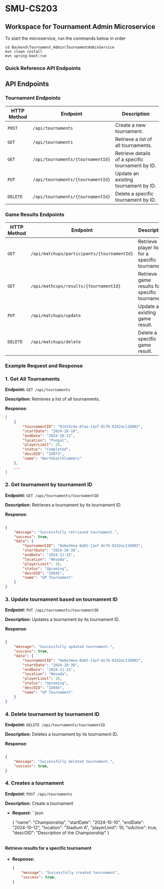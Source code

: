 # SMU-CS203

## Workspace for Tournament Admin Microservice

To start the microservice, run the commands below in order

```console
cd Backend\Tournament_Admin\TournamentAdminService
mvn clean install
mvn spring-boot:run
```

### Quick Reference API Endpoints

## API Endpoints

### Tournament Endpoints

| HTTP Method | Endpoint                             | Description                                         |
|-------------|-------------------------------------|-----------------------------------------------------|
| `POST`      | `/api/tournaments`                 | Create a new tournament.                            |
| `GET`       | `/api/tournaments`                 | Retrieve a list of all tournaments.                 |
| `GET`       | `/api/tournaments/{tournamentId}`  | Retrieve details of a specific tournament by ID.   |
| `PUT`       | `/api/tournaments/{tournamentId}`  | Update an existing tournament by ID.                |
| `DELETE`    | `/api/tournaments/{tournamentId}`  | Delete a specific tournament by ID.                 |

### Game Results Endpoints

| HTTP Method | Endpoint                             | Description                                         |
|-------------|-------------------------------------|-----------------------------------------------------|
| `GET`       | `/api/matchups/participants/{tournamentId}` | Retrieve player list  for a specific tournament. |
| `GET`       | `/api/mathcups/results/{tournamentId}` | Retrieve game results for a specific tournament.    |
| `PUT`       | `/api/matchups/update`  | Update an existing game result.               |
| `DELETE`    | `/api/matchups/delete`  | Delete a specific game result.             |

### Example Request and Response

### 1. Get All Tournaments

**Endpoint:** `GET /api/tournaments`

**Description:** Retrieves a list of all tournaments.

**Response:**
```json
[
    {
        "tournamentID": "01433c4a-87aa-11ef-8c7b-0242ac110003",
        "startDate": "2024-10-10",
        "endDate": "2024-10-12",
        "location": "Pungul",
        "playerLimit": 10,
        "status": "Completed",
        "descOID": "ID073",
        "name": "NorthEastSlummers"
    },
    ...
]
```

### 2. Get tournament by tournament ID

**Endpoint:** `GET /api/tournaments/tournamentID`

**Description:** Retrieves a tournament by its tournament ID.

**Response:**
```json

{
    "message": "Successfully retrieved tournament.",
    "success": true,
    "data": {
        "tournamentID": "0e6e34ea-8a02-11ef-8c7b-0242ac110003",
        "startDate": "2024-10-30",
        "endDate": "2024-11-15",
        "location": "Nevada",
        "playerLimit": 10,
        "status": "Upcoming",
        "descOID": "ID045",
        "name": "GP Tournament"
    }
}
```

### 3. Update tournament based on tournament ID

**Endpoint:** `PUT /api/tournaments/tournamentID`

**Description:** Updates a tournament by its tournament ID.

**Response:**
```json

{
    "message": "Successfully updated tournament.",
    "success": true,
    "data": {
        "tournamentID": "0e6e34ea-8a02-11ef-8c7b-0242ac110003",
        "startDate": "2024-10-30",
        "endDate": "2024-11-15",
        "location": "Nevada",
        "playerLimit": 10,
        "status": "Upcoming",
        "descOID": "ID044",
        "name": "GP Tournament"
    }
}
```

### 4. Delete tournament by tournament ID

**Endpoint:** `DELETE /api/tournaments/tournamentID`

**Description:** Deletes a tournament by its tournament ID.

**Response:**
```json

{
    "message": "Successfully deleted tournament.",
    "success": true,
}
```

### 4. Creates a tournament 

**Endpoint:** `POST /api/tournaments`

**Description:** Create a tournament

- **Request:**
    ``json

    {
        "name": "Championship",
        "startDate": "2024-10-10",
        "endDate": "2024-10-12",
        "location": "Stadium A",
        "playerLimit": 10,
        "isActive": true,
        "descOID": "Description of the Championship"
    }
    ```

#### Retrieve results for a specific tournament
- **Response:** 
    ```json
    {
        "message": "Successfully created tournament",
        "success": true,
    }
    ```

